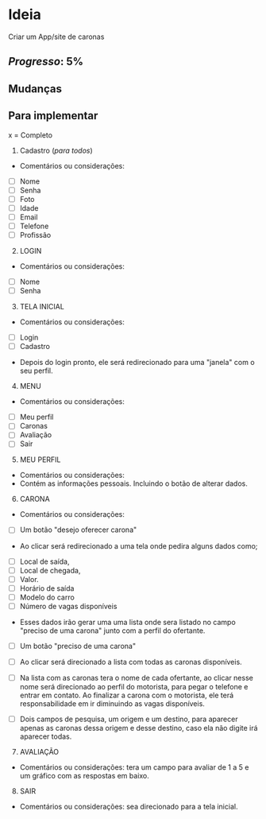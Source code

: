 # Ideia
Criar um App/site de caronas

## *Progresso*: **5%** 

## **Mudanças**

## **Para implementar**
x = Completo

1. Cadastro (*para todos*)
- Comentários ou considerações: 
- [ ] Nome
- [ ] Senha 
- [ ] Foto
- [ ] Idade 
- [ ] Email
- [ ] Telefone 
- [ ] Profissão

2. LOGIN 
- Comentários ou considerações: 
- [ ] Nome
- [ ] Senha 

3. TELA INICIAL 
- Comentários ou considerações: 
- [ ] Login 
- [ ] Cadastro 

- Depois do login pronto, ele será redirecionado para uma "janela" com o seu perfil.

4. MENU 
- Comentários ou considerações: 
- [ ] Meu perfil 
- [ ] Caronas 
- [ ] Avaliação 
- [ ] Sair 

5. MEU PERFIL 
- Comentários ou considerações: 
- Contém as informações pessoais. Incluindo o botão de alterar dados.

6. CARONA 
- Comentários ou considerações: 
- [ ] Um botão "desejo oferecer carona"
- Ao clicar será redirecionado a uma tela onde pedira alguns dados como;
- [ ] Local de saída,
- [ ] Local de chegada,
- [ ] Valor.
- [ ] Horário de saída 
- [ ] Modelo do carro
- [ ] Número de vagas disponíveis 

- Esses dados irão gerar uma uma lista onde sera listado no campo "preciso de uma carona" junto com a perfil do ofertante.

- [ ] Um botão "preciso de uma carona" 
- [ ] Ao clicar será direcionado a lista com todas as caronas disponíveis.
- [ ] Na lista com as caronas tera o nome de cada ofertante, ao clicar nesse nome será direcionado ao perfil do motorista, para pegar o telefone e entrar em contato. 
Ao finalizar a carona com o motorista, ele terá responsabilidade em ir diminuindo as vagas disponíveis.

- [ ] Dois campos de pesquisa, um origem e um destino, para aparecer apenas as caronas dessa origem e desse destino, caso ela não digite irá aparecer todas.

7. AVALIAÇÃO 
- Comentários ou considerações: 
tera um campo para avaliar de 1 a 5 e um gráfico com as respostas em baixo.

8. SAIR 
- Comentários ou considerações: 
sea direcionado para a tela inicial.                                                                                                   
